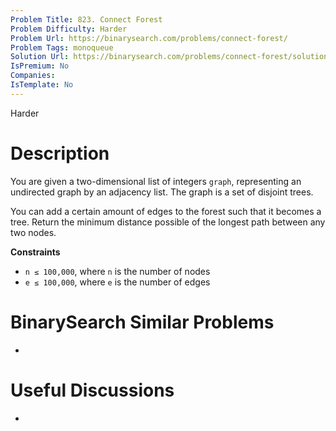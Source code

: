 ```yaml
---
Problem Title: 823. Connect Forest
Problem Difficulty: Harder
Problem Url: https://binarysearch.com/problems/connect-forest/
Problem Tags: monoqueue
Solution Url: https://binarysearch.com/problems/connect-forest/solutions/
IsPremium: No
Companies: 
IsTemplate: No
---
```


<span style="color: ;">Harder</span>

# Description

You are given a two-dimensional list of integers `graph`, representing an undirected graph by an adjacency list. The graph is a set of disjoint trees.

You can add a certain amount of edges to the forest such that it becomes a tree. Return the minimum distance possible of the longest path between any two nodes.



**Constraints**

- `n ≤ 100,000`, where `n` is the number of nodes
- `e ≤ 100,000`, where `e` is the number of edges

# BinarySearch Similar Problems

- []()

# Useful Discussions

- []()
